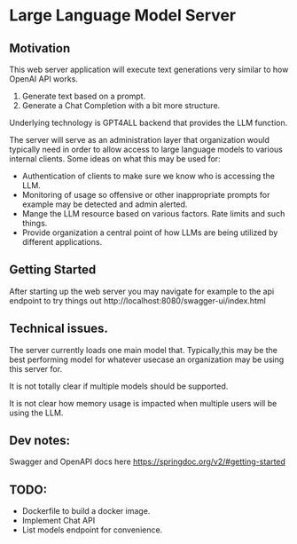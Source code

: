 # Large Language Model Server

## Motivation
This web server application will execute text generations very similar to how OpenAI API works.

1. Generate text based on a prompt.
2. Generate a Chat Completion with a bit more structure.

Underlying technology is GPT4ALL backend that provides the LLM function.

The server will serve as an administration layer that organization would typically need 
in order to allow access to large language models to various internal clients.
Some ideas on what this may be used for:
- Authentication of clients to make sure we know who is accessing the LLM.
- Monitoring of usage so offensive or other inappropriate prompts for example may be detected and admin alerted.
- Mange the LLM resource based on various factors. Rate limits and such things.
- Provide organization a central point of how LLMs are being utilized by different applications.

## Getting Started
After starting up the web server you may navigate for example to the 
api endpoint to try things out http://localhost:8080/swagger-ui/index.html


## Technical issues.
The server currently loads one main model that. Typically,this may be the best performing model for whatever usecase 
an organization may be using this server for.

It is not totally clear if multiple models should be supported.

It is not clear how memory usage is impacted when multiple users will be using the LLM.

## Dev notes:
Swagger and OpenAPI docs here https://springdoc.org/v2/#getting-started
## TODO:
* Dockerfile to build a docker image.
* Implement Chat API
* List models endpoint for convenience.
